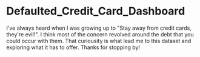 # Defaulted_Credit_Card_Dashboard
I've always heard when I was growing up to "Stay away from credit cards, they're evil!". I think most of the concern revolved around the debt that you could occur with them. That curiousity is what lead me to this dataset and exploring what it has to offer. Thanks for stopping by!
